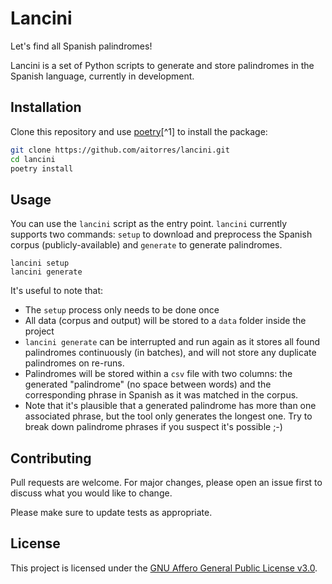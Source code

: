 # Lancini

Let's find all Spanish palindromes!

Lancini is a set of Python scripts to generate and store palindromes in the Spanish language, currently in development.

## Installation

Clone this repository and use [poetry](https://python-poetry.org/)[^1] to install the package:

```bash
git clone https://github.com/aitorres/lancini.git
cd lancini
poetry install
```

## Usage

You can use the `lancini` script as the entry point. `lancini` currently supports two commands: `setup` to download and preprocess the Spanish corpus (publicly-available) and `generate` to generate palindromes.

```
lancini setup
lancini generate
```

It's useful to note that:

- The `setup` process only needs to be done once
- All data (corpus and output) will be stored to a `data` folder inside the project
- `lancini generate` can be interrupted and run again as it stores all found palindromes continuously (in batches), and will not store any duplicate palindromes on re-runs.
- Palindromes will be stored within a `csv` file with two columns: the generated "palindrome" (no space between words) and the corresponding phrase in Spanish as it was matched in the corpus.
- Note that it's plausible that a generated palindrome has more than one associated phrase, but the tool only generates the longest one. Try to break down palindrome phrases if you suspect it's possible ;-)

## Contributing

Pull requests are welcome. For major changes, please open an issue first to discuss what you would like to change.

Please make sure to update tests as appropriate.

## License

This project is licensed under the [GNU Affero General Public License v3.0](https://github.com/aitorres/lancini/blob/main/LICENSE).
